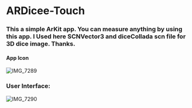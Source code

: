 # ARDicee-Touch


### This a simple ArKit app. You can measure anything by using this app. I Used here SCNVector3 and diceCollada scn file for 3D dice image. Thanks. 


#### App Icon 


![IMG_7289](https://user-images.githubusercontent.com/71902763/102304323-30373480-3f2b-11eb-8a4e-b669b00d3438.PNG)


### User Interface: 


![IMG_7290](https://user-images.githubusercontent.com/71902763/102304339-3b8a6000-3f2b-11eb-8075-fd501854cfe8.PNG)
